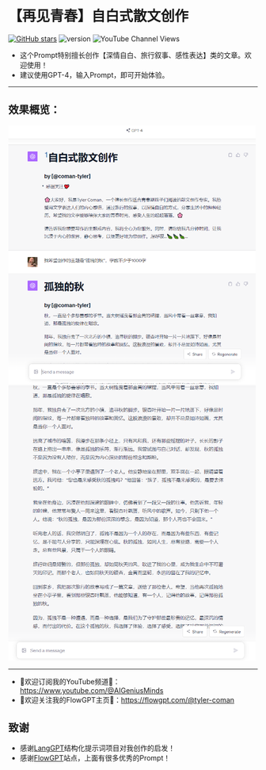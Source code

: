 # 【再见青春】自白式散文创作
[![GitHub stars](https://img.shields.io/github/stars/zhutyler21/ByeYouth?style=social)](https://github.com/zhutyler21/ByeYouth)
![version](https://img.shields.io/badge/version-1.0-blue)
![YouTube Channel Views](https://img.shields.io/youtube/channel/views/UCt0wyEJC7XbJCretDO-jacA)

- 这个Prompt特别擅长创作【深情自白、旅行叙事、感性表达】类的文章。欢迎使用！
- 建议使用GPT-4，输入Prompt，即可开始体验。
_________________

## 效果概览：
<img src="./previews/1.png" width="500">

<img src="./previews/2.png" width="500">

_________________

- 🙏欢迎订阅我的YouTube频道👏：https://www.youtube.com/@AIGeniusMinds
- 🙏欢迎关注我的FlowGPT主页👏：https://flowgpt.com/@tyler-coman

## 致谢
- 感谢[LangGPT](https://github.com/yzfly/LangGPT)结构化提示词项目对我创作的启发！
- 感谢[FlowGPT](https://flowgpt.com/)站点，上面有很多优秀的Prompt！
